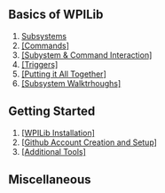 
## Basics of WPILib
1. [Subsystems](Subsystems)
2. [[Commands]]()
3. [[Subystem & Command Interaction]]()
4. [[Triggers]]()
5. [[Putting it All Together]]()
6. [[Subsystem Walktrhoughs]]()
## Getting Started
1. [[WPILib Installation]]()
2. [[Github Account Creation and Setup]]()
3. [[Additional Tools]]()
## Miscellaneous
